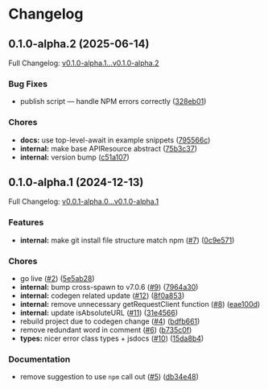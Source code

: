 # Changelog

## 0.1.0-alpha.2 (2025-06-14)

Full Changelog: [v0.1.0-alpha.1...v0.1.0-alpha.2](https://github.com/iamstiaan/Whatsauto/compare/v0.1.0-alpha.1...v0.1.0-alpha.2)

### Bug Fixes

* publish script — handle NPM errors correctly ([328eb01](https://github.com/iamstiaan/Whatsauto/commit/328eb012e015ab6fd9e2e15d59c1bb260dedb0ab))


### Chores

* **docs:** use top-level-await in example snippets ([795566c](https://github.com/iamstiaan/Whatsauto/commit/795566c92c5152f486132fbc4963892752fc6811))
* **internal:** make base APIResource abstract ([75b3c37](https://github.com/iamstiaan/Whatsauto/commit/75b3c37e62d0a9720838937da7f4e98516f1a5da))
* **internal:** version bump ([c51a107](https://github.com/iamstiaan/Whatsauto/commit/c51a107e7a14445b16bf790c636366aeece78de5))

## 0.1.0-alpha.1 (2024-12-13)

Full Changelog: [v0.0.1-alpha.0...v0.1.0-alpha.1](https://github.com/iamstiaan/Whatsauto/compare/v0.0.1-alpha.0...v0.1.0-alpha.1)

### Features

* **internal:** make git install file structure match npm ([#7](https://github.com/iamstiaan/Whatsauto/issues/7)) ([0c9e571](https://github.com/iamstiaan/Whatsauto/commit/0c9e57166268a5f51a12f480a6654cf07989ae4f))


### Chores

* go live ([#2](https://github.com/iamstiaan/Whatsauto/issues/2)) ([5e5ab28](https://github.com/iamstiaan/Whatsauto/commit/5e5ab283510ff0f83c69eeec93be7e4e0c34ee45))
* **internal:** bump cross-spawn to v7.0.6 ([#9](https://github.com/iamstiaan/Whatsauto/issues/9)) ([7964a30](https://github.com/iamstiaan/Whatsauto/commit/7964a3074716a657f6e12929ba861491ee797004))
* **internal:** codegen related update ([#12](https://github.com/iamstiaan/Whatsauto/issues/12)) ([8f0a853](https://github.com/iamstiaan/Whatsauto/commit/8f0a853f478b23ee36e7d44459acc08347b2d309))
* **internal:** remove unnecessary getRequestClient function ([#8](https://github.com/iamstiaan/Whatsauto/issues/8)) ([eae100d](https://github.com/iamstiaan/Whatsauto/commit/eae100da634f793fa8f3d8a82c34f5ac46e93de5))
* **internal:** update isAbsoluteURL ([#11](https://github.com/iamstiaan/Whatsauto/issues/11)) ([31e4566](https://github.com/iamstiaan/Whatsauto/commit/31e45660cdf0272e3caad98e0c3286d732ee627a))
* rebuild project due to codegen change ([#4](https://github.com/iamstiaan/Whatsauto/issues/4)) ([bdfb661](https://github.com/iamstiaan/Whatsauto/commit/bdfb661e6a07d8e55162023bd78adc0cec2a0852))
* remove redundant word in comment ([#6](https://github.com/iamstiaan/Whatsauto/issues/6)) ([b735c0f](https://github.com/iamstiaan/Whatsauto/commit/b735c0f95adb7934ee56c2ff766b32bfd4650e76))
* **types:** nicer error class types + jsdocs ([#10](https://github.com/iamstiaan/Whatsauto/issues/10)) ([15da8b4](https://github.com/iamstiaan/Whatsauto/commit/15da8b4785314a622ff6729cdb60d4d413d2affb))


### Documentation

* remove suggestion to use `npm` call out ([#5](https://github.com/iamstiaan/Whatsauto/issues/5)) ([db34e48](https://github.com/iamstiaan/Whatsauto/commit/db34e48af3778dafe16f6b7b37b7aee5e0b0193f))
